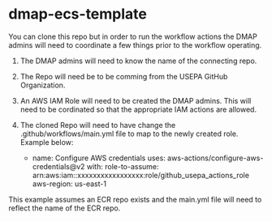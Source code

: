# dmap-ecs-template


You can clone this repo but in order to run the workflow actions the DMAP admins will need to coordinate a few things prior to the workflow operating.
1. The DMAP admins will need to know the name of the connecting repo. 
2. The Repo will need be to be comming from the USEPA GitHub Organization. 
3. An AWS IAM Role will need to be created the DMAP admins.  This will need to be cordinated so that the appropriate IAM actions are allowed.
4. The cloned Repo will need to have change the .github/workflows/main.yml file to map to the newly created role.  Example below:

      - name: Configure AWS credentials
        uses: aws-actions/configure-aws-credentials@v2
        with:
          role-to-assume: arn:aws:iam::xxxxxxxxxxxxxxxxx:role/github_usepa_actions_role
          aws-region: us-east-1

This example assumes an ECR repo exists and the main.yml file will need to reflect the name of the ECR repo.  
